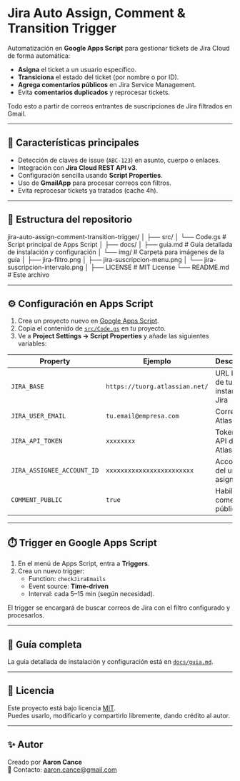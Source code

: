 # Jira Auto Assign, Comment & Transition Trigger

Automatización en **Google Apps Script** para gestionar tickets de Jira Cloud de forma automática:

- **Asigna** el ticket a un usuario específico.  
- **Transiciona** el estado del ticket (por nombre o por ID).  
- **Agrega comentarios públicos** en Jira Service Management.  
- Evita **comentarios duplicados** y reprocesar tickets.  

Todo esto a partir de correos entrantes de suscripciones de Jira filtrados en Gmail.

---

## 🚀 Características principales
- Detección de claves de issue (`ABC-123`) en asunto, cuerpo o enlaces.  
- Integración con **Jira Cloud REST API v3**.  
- Configuración sencilla usando **Script Properties**.  
- Uso de **GmailApp** para procesar correos con filtros.  
- Evita reprocesar tickets ya tratados (cache 4h).  

---

## 📂 Estructura del repositorio
jira-auto-assign-comment-transition-trigger/
│
├── src/
│ └── Code.gs # Script principal de Apps Script
│
├── docs/
│ ├── guia.md # Guía detallada de instalación y configuración
│ └── img/ # Carpeta para imágenes de la guía
│ ├── jira-filtro.png
│ ├── jira-suscripcion-menu.png
│ └── jira-suscripcion-intervalo.png
│
├── LICENSE # MIT License
└── README.md # Este archivo


---

## ⚙️ Configuración en Apps Script

1. Crea un proyecto nuevo en [Google Apps Script](https://script.google.com/).  
2. Copia el contenido de [`src/Code.gs`](src/Code.gs) en tu proyecto.  
3. Ve a **Project Settings → Script Properties** y añade las siguientes variables:

| Property                    | Ejemplo                                       | Descripción |
|-----------------------------|-----------------------------------------------|-------------|
| `JIRA_BASE`                 | `https://tuorg.atlassian.net/`                | URL base de tu instancia de Jira |
| `JIRA_USER_EMAIL`           | `tu.email@empresa.com`                        | Correo Atlassian |
| `JIRA_API_TOKEN`            | `xxxxxxxx`                                    | Token de API de Atlassian |
| `JIRA_ASSIGNEE_ACCOUNT_ID`  | `xxxxxxxxxxxxxxxxxxxxxxxx`                    | AccountId del usuario asignado |
| `COMMENT_PUBLIC`            | `true`                                        | Habilitar comentario público |


---

## ⏱️ Trigger en Google Apps Script
1. En el menú de Apps Script, entra a **Triggers**.  
2. Crea un nuevo trigger:  
   - Function: `checkJiraEmails`  
   - Event source: **Time-driven**  
   - Interval: cada 5–15 min (según necesidad).  

El trigger se encargará de buscar correos de Jira con el filtro configurado y procesarlos.

---

## 📘 Guía completa
La guía detallada de instalación y configuración está en [`docs/guia.md`](docs/guia.md).  

---

## 📄 Licencia
Este proyecto está bajo licencia [MIT](LICENSE).  
Puedes usarlo, modificarlo y compartirlo libremente, dando crédito al autor.

---

## ✨ Autor
Creado por **Aaron Cance**  
📧 Contacto: [aaron.cance@gmail.com](mailto:aaron.cance@gmail.com)
